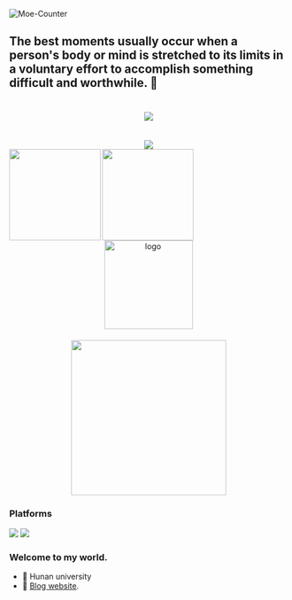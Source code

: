 ![Moe-Counter](https://count.getloli.com/get/@dominique-yiu?theme=rule34)
## The best moments usually occur when a person's body or mind is stretched to its limits in a voluntary effort to accomplish something difficult and worthwhile. 👋

<!--
**Dominique-Yiu/Dominique-Yiu** is a ✨ _special_ ✨ repository because its `README.md` (this file) appears on your GitHub profile.

Here are some ideas to get you started:

- 🔭 I’m currently working on ...
- 🌱 I’m currently learning ...
- 👯 I’m looking to collaborate on ...
- 🤔 I’m looking for help with ...
- 💬 Ask me about ...
- 📫 How to reach me: ...
- 😄 Pronouns: ...
- ⚡ Fun fact: ...
  -->

<h1 align="center">
  <a href="https://dominique-yiu.netlify.app/">
    <img src="https://readme-typing-svg.herokuapp.com/?lines=console.log(%22Hello%2C%20World!%22);让你的每一天更有价值！&center=true&size=27">
  </a>
</h1>

<br>

<div align="center"><img src="https://cdn.jsdelivr.net/gh/JanYork/JanYork/contribution-snake/github-contribution-grid-snake.svg" /></div>

<div>
    <img height="165" align="left" src="https://github-readme-stats.vercel.app/api?username=Dominique-Yiu&theme=tokyonight&show_icons=true" />
    <img height="165" src="https://github-readme-stats.vercel.app/api/top-langs/?username=Dominique-Yiu&theme=calm&langs_count=6&layout=compact" />
</div>

<div align="center"><img src="https://github-profile-trophy.vercel.app/?username=Dominique-Yiu&show_icons=true&theme=tokyonight&column=8" alt="logo" height="160" align="center" style="margin: auto; margin-bottom: 20px;" /></div>

<div align="center"><img align="center" height="280" src="https://github-readme-stats.vercel.app/api/top-langs/?username=Dominique-Yiu&theme=tokyonight&show_icons=true"></div>

### Platforms

[![](https://img.shields.io/badge/Windows-11-4e9eee?style=flat-square&logo=windows&logoColor=ffffff)]()
[![](https://img.shields.io/badge/Linux-20.04-red?style=flat-square&logo=linux&logoColor=ffffff)]()
### Welcome to my world.

- 🔭 Hunan university
- 🌱 [Blog website](https://dominique-yiu.github.io/).
